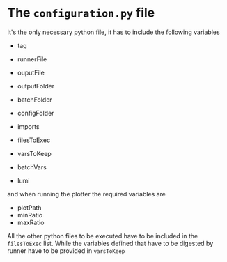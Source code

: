 # The `configuration.py` file
It's the only necessary python file, it has to include the following variables

- tag
- runnerFile
- ouputFile
- outputFolder
- batchFolder
- configFolder

- imports
- filesToExec
- varsToKeep
- batchVars

- lumi

and when running the plotter the required variables are

- plotPath
- minRatio
- maxRatio


All the other python files to be executed have to be included in the `filesToExec` list. While the variables defined that have to be digested by runner have to be provided in `varsToKeep`



<!-- ## Configuration File

## Samples

## Aliases 

## Cuts

## Variables

## Nuisances -->
